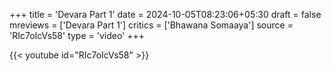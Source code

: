 +++
title = 'Devara Part 1'
date = 2024-10-05T08:23:06+05:30
draft = false
mreviews = ['Devara Part 1']
critics = ['Bhawana Somaaya']
source = 'RIc7oIcVs58'
type = 'video'
+++

{{< youtube id="RIc7oIcVs58" >}}
